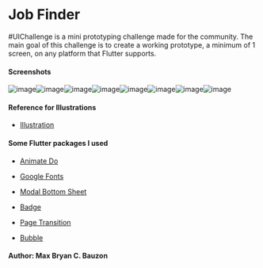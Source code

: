 # Job Finder

#UIChallenge is a mini prototyping challenge made for the community. The main goal of this challenge is to create a working prototype, a minimum of 1 screen, on any platform that Flutter supports.
#### Screenshots

![image](https://user-images.githubusercontent.com/35340090/94410688-375f6980-01aa-11eb-934b-a9c85b08085a.png)![image](https://user-images.githubusercontent.com/35340090/94410637-2adb1100-01aa-11eb-92ff-da9ff8bb9fc0.png)![image](https://user-images.githubusercontent.com/35340090/94410711-41816800-01aa-11eb-8632-ce3ba73d68a3.png)![image](https://user-images.githubusercontent.com/35340090/94410753-4f36ed80-01aa-11eb-8436-3c65247d207c.png)![image](https://user-images.githubusercontent.com/35340090/94410775-552cce80-01aa-11eb-8cdd-6950f0001918.png)![image](https://user-images.githubusercontent.com/35340090/94410803-5d850980-01aa-11eb-9c75-5fb5726fec1a.png)![image](https://user-images.githubusercontent.com/35340090/94410818-62e25400-01aa-11eb-87be-9ec6b7659451.png)![image](https://user-images.githubusercontent.com/35340090/94414369-dbe3aa80-01ae-11eb-92a7-318b91efa07b.png)

#### Reference for Illustrations
- [Illustration](https://blush.design)

#### Some Flutter packages I used
- [Animate Do](https://pub.dev/packages/animate_do)

- [Google Fonts](https://pub.dev/packages/google_fonts)

- [Modal Bottom Sheet](https://pub.dev/packages/modal_bottom_sheet)

- [Badge](https://pub.dev/packages/badges)

- [Page Transition](https://pub.dev/packages/page_transition)

- [Bubble](https://pub.dev/packages/bubble)


#### Author: Max Bryan C. Bauzon

 
